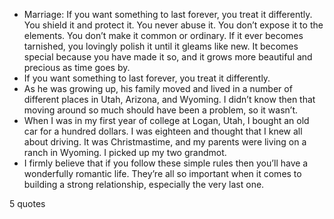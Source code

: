  - Marriage: If you want something to last forever, you treat it differently. You shield it and protect it. You never abuse it. You don’t expose it to the elements. You don’t make it common or ordinary. If it ever becomes tarnished, you lovingly polish it until it gleams like new. It becomes special because you have made it so, and it grows more beautiful and precious as time goes by.
 - If you want something to last forever, you treat it differently.
 - As he was growing up, his family moved and lived in a number of different places in Utah, Arizona, and Wyoming. I didn’t know then that moving around so much should have been a problem, so it wasn’t.
 - When I was in my first year of college at Logan, Utah, I bought an old car for a hundred dollars. I was eighteen and thought that I knew all about driving. It was Christmastime, and my parents were living on a ranch in Wyoming. I picked up my two grandmot.
 - I firmly believe that if you follow these simple rules then you’ll have a wonderfully romantic life. They’re all so important when it comes to building a strong relationship, especially the very last one.

5 quotes